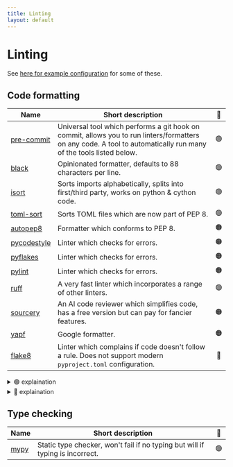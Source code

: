 ```yaml
---
title: Linting
layout: default
---
```


# Linting

See [here for example configuration](https://github.com/paddyroddy/python-template) for some of these.

## Code formatting

| Name                                                     | Short description                                                                                                                                                 | 🚦  |
| -------------------------------------------------------- | ----------------------------------------------------------------------------------------------------------------------------------------------------------------- | :-: |
| [pre-commit](https://pre-commit.com/)                    | Universal tool which performs a git hook on commit, allows you to run linters/formatters on any code. A tool to automatically run many of the tools listed below. | 🟢  |
| [black](https://black.readthedocs.io/en/stable/)         | Opinionated formatter, defaults to 88 characters per line.                                                                                                        | 🟢  |
| [isort](https://pycqa.github.io/isort/)                  | Sorts imports alphabetically, splits into first/third party, works on python & cython code.                                                                       | 🟢  |
| [toml-sort](https://toml-sort.readthedocs.io/en/latest/) | Sorts TOML files which are now part of PEP 8.                                                                                                                     | 🟢  |
| [autopep8](https://github.com/hhatto/autopep8)           | Formatter which conforms to PEP 8.                                                                                                                                | 🟠  |
| [pycodestyle](https://pycodestyle.pycqa.org/en/latest/)  | Linter which checks for errors.                                                                                                                                   | 🟠  |
| [pyflakes](https://github.com/PyCQA/pyflakes)            | Linter which checks for errors.                                                                                                                                   | 🟠  |
| [pylint](https://pylint.readthedocs.io/en/latest/)       | Linter which checks for errors.                                                                                                                                   | 🟠  |
| [ruff](https://github.com/charliermarsh/ruff)            | A very fast linter which incorporates a range of other linters.                                                                                                   | 🟢  |
| [sourcery](https://sourcery.ai/)                         | An AI code reviewer which simplifies code, has a free version but can pay for fancier features.                                                                   | 🟠  |
| [yapf](https://github.com/google/yapf)                   | Google formatter.                                                                                                                                                 | 🟠  |
| [flake8](https://flake8.pycqa.org/en/latest/)            | Linter which complains if code doesn't follow a rule. Does not support modern `pyproject.toml` configuration.                                                     | 🔴  |

<details>
<summary> 🟢 explaination</summary>

We recommend a suite of 🟢 tools that we've used and work well together.

- Pre-commit is a useful framework tool to list several linters and run it automatically. It can be used to run all of our recommended linters.

- `black` is a nice _"no need to think"_ code formatter. If you have your own opinions about code style you might not like this. But it's widely used by almost all ARC python projects.

</details>

<details>
<summary> 🔴 explaination</summary>

Flake8 is not recommended because it doesn't support `pyproject.toml` and [seemingly wont](https://github.com/PyCQA/flake8/issues/234#issuecomment-1206730688). There are now better and more flexible tools available.

</details>

## Type checking

| Name                                           | Short description                                                             | 🚦  |
| ---------------------------------------------- | ----------------------------------------------------------------------------- | :-: |
| [mypy](https://mypy.readthedocs.io/en/stable/) | Static type checker, won't fail if no typing but will if typing is incorrect. | 🟢  |
